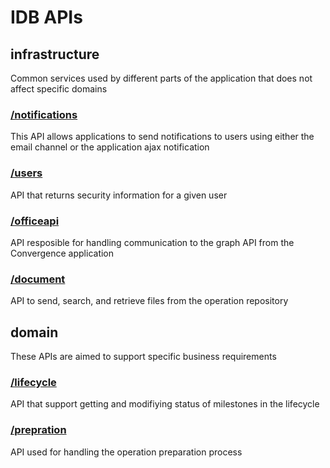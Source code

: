 # IDB APIs

## infrastructure

Common services used by different parts of the application that does not affect specific domains

### [/notifications](https://editor.swagger.io/?url=https://raw.githubusercontent.com/fabs-co/idbschemas/master/infrastructure/notifications.yaml)

This API allows applications to send notifications to users using either the email channel or the application ajax notification

### [/users](https://editor.swagger.io/?url=https://raw.githubusercontent.com/fabs-co/idbschemas/master/infrastructure/user.yaml)

API that returns security information for a given user

### [/officeapi](https://editor.swagger.io/?url=https://raw.githubusercontent.com/fabs-co/idbschemas/master/infrastructure/officegraph.yaml)

API resposible for handling communication to the graph API from the Convergence application

### [/document](https://editor.swagger.io/?url=https://raw.githubusercontent.com/fabs-co/idbschemas/master/infrastructure/document.yaml)

API to send, search, and retrieve files from the operation repository

## domain

These APIs are aimed to support specific business requirements

### [/lifecycle](https://editor.swagger.io/?url=https://raw.githubusercontent.com/fabs-co/idbschemas/master/domain/lifecycle.yaml)

API that support getting and modifiying status of milestones in the lifecycle

### [/prepration](https://editor.swagger.io/?url=https://raw.githubusercontent.com/fabs-co/idbschemas/master/domain/preparation.yaml)

API used for handling the operation preparation process



